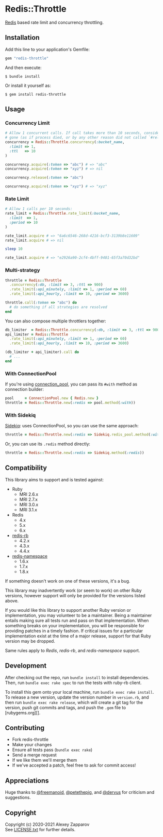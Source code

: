 # Redis::Throttle

[Redis](https://redis.io/) based rate limit and concurrency throttling.


## Installation

Add this line to your application's Gemfile:

```ruby
gem "redis-throttle"
```

And then execute:

    $ bundle install

Or install it yourself as:

    $ gem install redis-throttle


## Usage

### Concurrency Limit

``` ruby
# Allow 1 concurrent calls. If call takes more than 10 seconds, consider it
# gone (as if process died, or by any other reason did not called `#release`):
concurrency = Redis::Throttle.concurrency(:bucket_name,
  :limit => 1,
  :ttl   => 10
)

concurrency.acquire(:token => "abc") # => "abc"
concurrency.acquire(:token => "xyz") # => nil

concurrency.release(:token => "abc")

concurrency.acquire(:token => "xyz") # => "xyz"
```

### Rate Limit

``` ruby
# Allow 1 calls per 10 seconds:
rate_limit = Redis::Throttle.rate_limit(:bucket_name,
  :limit  => 1,
  :period => 10
)

rate_limit.acquire # => "6a6c6546-268d-4216-bcf3-3139b8e11609"
rate_limit.acquire # => nil

sleep 10

rate_limit.acquire # => "e2926a90-2cf4-4bff-9401-65f3a70d32bd"
```


### Multi-strategy

``` ruby
throttle = Redis::Throttle
  .concurrency(:db, :limit => 3, :ttl => 900)
  .rate_limit(:api_minutely, :limit => 1, :period => 60)
  .rate_limit(:api_hourly, :limit => 10, :period => 3600)

throttle.call(:token => "abc") do
  # do something if all strategies are resolved
end
```

You can also compose multiple throttlers together:

``` ruby
db_limiter  = Redis::Throttle.concurrency(:db, :limit => 3, :ttl => 900)
api_limiter = Redis::Throttle
  .rate_limit(:api_minutely, :limit => 1, :period => 60)
  .rate_limit(:api_hourly, :limit => 10, :period => 3600)

(db_limiter + api_limiter).call do
  # ...
end
```


### With ConnectionPool

If you're using [connection_pool](https://github.com/mperham/connection_pool),
you can pass its `#with` method as connection builder:

``` ruby
pool     = ConnectionPool.new { Redis.new }
throttle = Redis::Throttle.new(:redis => pool.method(:with))
```

### With Sidekiq

[Sidekiq](https://github.com/mperham/sidekiq): uses ConnectionPool, so you can
use the same approach:

``` ruby
throttle = Redis::Throttle.new(:redis => Sidekiq.redis_pool.method(:with))
```

Or, you can use its `.redis` method directly:

``` ruby
throttle = Redis::Throttle.new(:redis => Sidekiq.method(:redis))
```


## Compatibility

This library aims to support and is tested against:

* Ruby
  * MRI 2.6.x
  * MRI 2.7.x
  * MRI 3.0.x
  * MRI 3.1.x
* Redis
  * 4.x
  * 5.x
  * 6.x
* [redis-rb](https://github.com/redis/redis-rb)
  * 4.2.x
  * 4.3.x
  * 4.4.x
* [redis-namespace](https://github.com/resque/redis-namespace)
  * 1.6.x
  * 1.7.x
  * 1.8.x

If something doesn't work on one of these versions, it's a bug.

This library may inadvertently work (or seem to work) on other Ruby versions,
however support will only be provided for the versions listed above.

If you would like this library to support another Ruby version or
implementation, you may volunteer to be a maintainer. Being a maintainer
entails making sure all tests run and pass on that implementation. When
something breaks on your implementation, you will be responsible for providing
patches in a timely fashion. If critical issues for a particular implementation
exist at the time of a major release, support for that Ruby version may be
dropped.

Same rules apply to *Redis*, *redis-rb*, and *redis-namespace* support.


## Development

After checking out the repo, run `bundle install` to install dependencies.
Then, run `bundle exec rake spec` to run the tests with ruby-rb client.

To install this gem onto your local machine, run `bundle exec rake install`.
To release a new version, update the version number in `version.rb`, and then
run `bundle exec rake release`, which will create a git tag for the version,
push git commits and tags, and push the `.gem` file to [rubygems.org][].


## Contributing

* Fork redis-throttle
* Make your changes
* Ensure all tests pass (`bundle exec rake`)
* Send a merge request
* If we like them we'll merge them
* If we've accepted a patch, feel free to ask for commit access!


## Appreciations

Huge thanks to [@freemanoid][], [@petethepig][], and [@dervus][] for criticism
and suggestions.

[@freemanoid]: https://gitlab.com/freemanoid
[@petethepig]: https://gitlab.com/petethepig
[@dervus]: https://gitlab.com/dervus


## Copyright

Copyright (c) 2020-2021 Alexey Zapparov<br>
See [LICENSE.txt][] for further details.


[LICENSE.txt]: https://gitlab.com/ixti/redis-throttle/blob/master/LICENSE.txt
